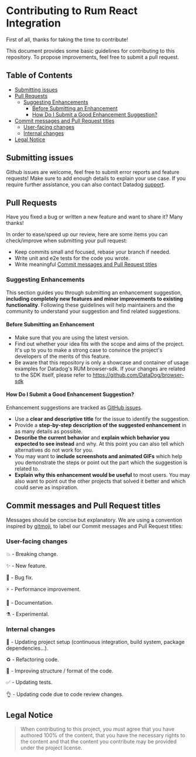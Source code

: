 # Contributing to Rum React Integration

First of all, thanks for taking the time to contribute!

This document provides some basic guidelines for contributing to this repository. To propose improvements, feel free to submit a pull request.

## Table of Contents

- [Submitting issues](#submitting-issues)
- [Pull Requests](#pull-requests)
  - [Suggesting Enhancements](#suggesting-enhancements)
    - [Before Submitting an Enhancement](#before-submitting-an-enhancement)
    - [How Do I Submit a Good Enhancement Suggestion?](#how-do-i-submit-a-good-enhancement-suggestion)
- [Commit messages and Pull Request titles](#commit-messages-and-pull-request-titles)
  - [User-facing changes](#user-facing-changes)
  - [Internal changes](#internal-changes)
- [Legal Notice](#legal-notice)

## Submitting issues

Github issues are welcome, feel free to submit error reports and feature requests! Make sure to add
enough details to explain your use case. If you require further assistance, you can also contact
Datadog [support][1].

## Pull Requests

Have you fixed a bug or written a new feature and want to share it? Many thanks!

In order to ease/speed up our review, here are some items you can check/improve when submitting your
pull request:

- Keep commits small and focused, rebase your branch if needed.
- Write unit and e2e tests for the code you wrote.
- Write meaningful [Commit messages and Pull Request
  titles](#commit-messages-and-pull-request-titles)

### Suggesting Enhancements

This section guides you through submitting an enhancement suggestion, **including completely new features and minor improvements to existing functionality**. Following these guidelines will help maintainers and the community to understand your suggestion and find related suggestions.

#### Before Submitting an Enhancement

- Make sure that you are using the latest version.
- Find out whether your idea fits with the scope and aims of the project. It's up to you to make a strong case to convince the project's developers of the merits of this feature.
- Be aware that this repository is only a showcase and container of usage examples for Datadog's RUM browser-sdk. If your changes are related to the SDK itself, please refer to https://github.com/DataDog/browser-sdk

#### How Do I Submit a Good Enhancement Suggestion?

Enhancement suggestions are tracked as [GitHub issues](<[issues](https://github.com/DataDog/rum-react-integration/issues)>).

- Use a **clear and descriptive title** for the issue to identify the suggestion.
- Provide a **step-by-step description of the suggested enhancement** in as many details as possible.
- **Describe the current behavior** and **explain which behavior you expected to see instead** and why. At this point you can also tell which alternatives do not work for you.
- You may want to **include screenshots and animated GIFs** which help you demonstrate the steps or point out the part which the suggestion is related to.
- **Explain why this enhancement would be useful** to most users. You may also want to point out the other projects that solved it better and which could serve as inspiration.

## Commit messages and Pull Request titles

Messages should be concise but explanatory. We are using a convention inspired by [gitmoji][2], to
label our Commit messages and Pull Request titles:

### User-facing changes

💥 - Breaking change.

✨ - New feature.

🐛 - Bug fix.

⚡️ - Performance improvement.

📝 - Documentation.

⚗ - Experimental.

### Internal changes

👷 - Updating project setup (continuous integration, build system, package dependencies...).

♻️ - Refactoring code.

🎨 - Improving structure / format of the code.

✅ - Updating tests.

👌 - Updating code due to code review changes.

## Legal Notice

> When contributing to this project, you must agree that you have authored 100% of the content, that you have the necessary rights to the content and that the content you contribute may be provided under the project license.

[1]: https://docs.datadoghq.com/help/
[2]: https://gitmoji.carloscuesta.me/
